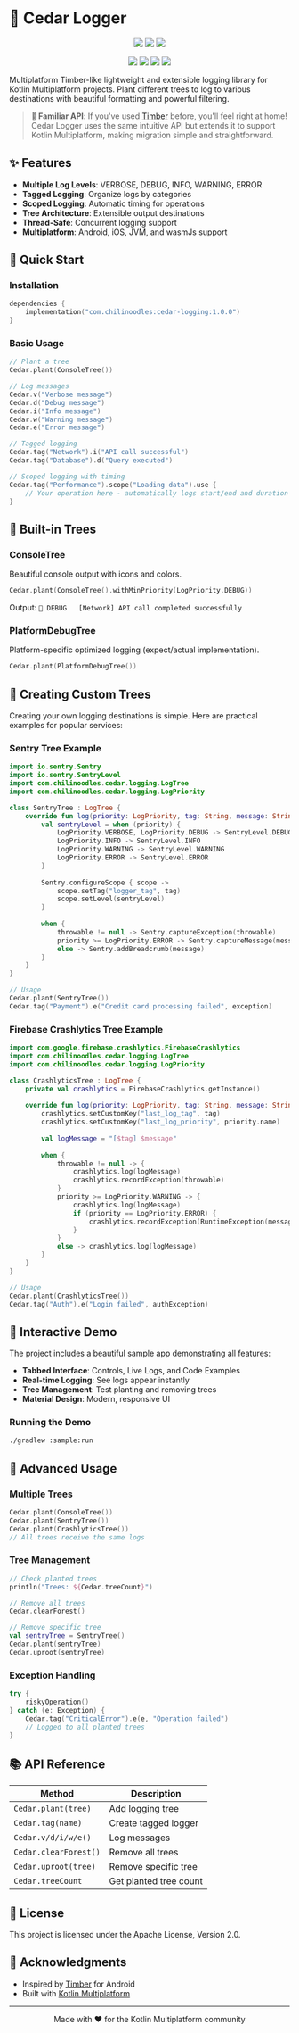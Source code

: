 # 🌲 Cedar Logger

<p align="center">
  <img src="https://img.shields.io/badge/Kotlin-Multiplatform-blue?style=for-the-badge&logo=kotlin"/>
  <img src="https://img.shields.io/badge/Platform-Android%20|%20iOS%20|%20JVM%20|%20wasmJs-green?style=for-the-badge"/>
  <img src="https://img.shields.io/badge/License-MIT-yellow?style=for-the-badge"/>
</p>

<p align="center">
  <img src="https://img.shields.io/badge/Android-3DDC84?style=flat-square&logo=android&logoColor=white"/>
  <img src="https://img.shields.io/badge/iOS-000000?style=flat-square&logo=ios&logoColor=white"/>
  <img src="https://img.shields.io/badge/JVM-ED8B00?style=flat-square&logo=openjdk&logoColor=white"/>
  <img src="https://img.shields.io/badge/wasmJs-654FF0?style=flat-square&logo=webassembly&logoColor=white"/>
</p>

Multiplatform Timber-like lightweight and extensible logging library for Kotlin Multiplatform projects. Plant different trees to log to various destinations with beautiful formatting and powerful filtering.

> **🚀 Familiar API**: If you've used [Timber](https://github.com/JakeWharton/timber) before, you'll feel right at home! Cedar Logger uses the same intuitive API but extends it to support Kotlin Multiplatform, making migration simple and straightforward.

## ✨ Features

- **Multiple Log Levels**: VERBOSE, DEBUG, INFO, WARNING, ERROR
- **Tagged Logging**: Organize logs by categories
- **Scoped Logging**: Automatic timing for operations
- **Tree Architecture**: Extensible output destinations
- **Thread-Safe**: Concurrent logging support
- **Multiplatform**: Android, iOS, JVM, and wasmJs support

## 🚀 Quick Start

### Installation
```kotlin
dependencies {
    implementation("com.chilinoodles:cedar-logging:1.0.0")
}
```

### Basic Usage
```kotlin
// Plant a tree
Cedar.plant(ConsoleTree())

// Log messages
Cedar.v("Verbose message")
Cedar.d("Debug message")
Cedar.i("Info message")
Cedar.w("Warning message")
Cedar.e("Error message")

// Tagged logging
Cedar.tag("Network").i("API call successful")
Cedar.tag("Database").d("Query executed")

// Scoped logging with timing
Cedar.tag("Performance").scope("Loading data").use {
    // Your operation here - automatically logs start/end and duration
}
```

## 🌳 Built-in Trees

### ConsoleTree
Beautiful console output with icons and colors.
```kotlin
Cedar.plant(ConsoleTree().withMinPriority(LogPriority.DEBUG))
```
Output: `🐛 DEBUG   [Network] API call completed successfully`

### PlatformDebugTree
Platform-specific optimized logging (expect/actual implementation).
```kotlin
Cedar.plant(PlatformDebugTree())
```

## 🔧 Creating Custom Trees

Creating your own logging destinations is simple. Here are practical examples for popular services:

### Sentry Tree Example
```kotlin
import io.sentry.Sentry
import io.sentry.SentryLevel
import com.chilinoodles.cedar.logging.LogTree
import com.chilinoodles.cedar.logging.LogPriority

class SentryTree : LogTree {
    override fun log(priority: LogPriority, tag: String, message: String, throwable: Throwable?) {
        val sentryLevel = when (priority) {
            LogPriority.VERBOSE, LogPriority.DEBUG -> SentryLevel.DEBUG
            LogPriority.INFO -> SentryLevel.INFO
            LogPriority.WARNING -> SentryLevel.WARNING
            LogPriority.ERROR -> SentryLevel.ERROR
        }
        
        Sentry.configureScope { scope ->
            scope.setTag("logger_tag", tag)
            scope.setLevel(sentryLevel)
        }
        
        when {
            throwable != null -> Sentry.captureException(throwable)
            priority >= LogPriority.ERROR -> Sentry.captureMessage(message, sentryLevel)
            else -> Sentry.addBreadcrumb(message)
        }
    }
}

// Usage
Cedar.plant(SentryTree())
Cedar.tag("Payment").e("Credit card processing failed", exception)
```

### Firebase Crashlytics Tree Example
```kotlin
import com.google.firebase.crashlytics.FirebaseCrashlytics
import com.chilinoodles.cedar.logging.LogTree
import com.chilinoodles.cedar.logging.LogPriority

class CrashlyticsTree : LogTree {
    private val crashlytics = FirebaseCrashlytics.getInstance()
    
    override fun log(priority: LogPriority, tag: String, message: String, throwable: Throwable?) {
        crashlytics.setCustomKey("last_log_tag", tag)
        crashlytics.setCustomKey("last_log_priority", priority.name)
        
        val logMessage = "[$tag] $message"
        
        when {
            throwable != null -> {
                crashlytics.log(logMessage)
                crashlytics.recordException(throwable)
            }
            priority >= LogPriority.WARNING -> {
                crashlytics.log(logMessage)
                if (priority == LogPriority.ERROR) {
                    crashlytics.recordException(RuntimeException(message))
                }
            }
            else -> crashlytics.log(logMessage)
        }
    }
}

// Usage
Cedar.plant(CrashlyticsTree())
Cedar.tag("Auth").e("Login failed", authException)
```

## 📱 Interactive Demo

The project includes a beautiful sample app demonstrating all features:

- **Tabbed Interface**: Controls, Live Logs, and Code Examples
- **Real-time Logging**: See logs appear instantly
- **Tree Management**: Test planting and removing trees
- **Material Design**: Modern, responsive UI

### Running the Demo
```bash
./gradlew :sample:run
```

## 🔧 Advanced Usage

### Multiple Trees
```kotlin
Cedar.plant(ConsoleTree())
Cedar.plant(SentryTree())
Cedar.plant(CrashlyticsTree())
// All trees receive the same logs
```

### Tree Management
```kotlin
// Check planted trees
println("Trees: ${Cedar.treeCount}")

// Remove all trees
Cedar.clearForest()

// Remove specific tree
val sentryTree = SentryTree()
Cedar.plant(sentryTree)
Cedar.uproot(sentryTree)
```

### Exception Handling
```kotlin
try {
    riskyOperation()
} catch (e: Exception) {
    Cedar.tag("CriticalError").e(e, "Operation failed")
    // Logged to all planted trees
}
```

## 📚 API Reference

| Method | Description |
|--------|-------------|
| `Cedar.plant(tree)` | Add logging tree |
| `Cedar.tag(name)` | Create tagged logger |
| `Cedar.v/d/i/w/e()` | Log messages |
| `Cedar.clearForest()` | Remove all trees |
| `Cedar.uproot(tree)` | Remove specific tree |
| `Cedar.treeCount` | Get planted tree count |


## 📝 License

This project is licensed under the Apache License, Version 2.0.

## 🌟 Acknowledgments

- Inspired by [Timber](https://github.com/JakeWharton/timber) for Android
- Built with [Kotlin Multiplatform](https://kotlinlang.org/docs/multiplatform.html)

---

<p align="center">
  Made with ❤️ for the Kotlin Multiplatform community
</p>
